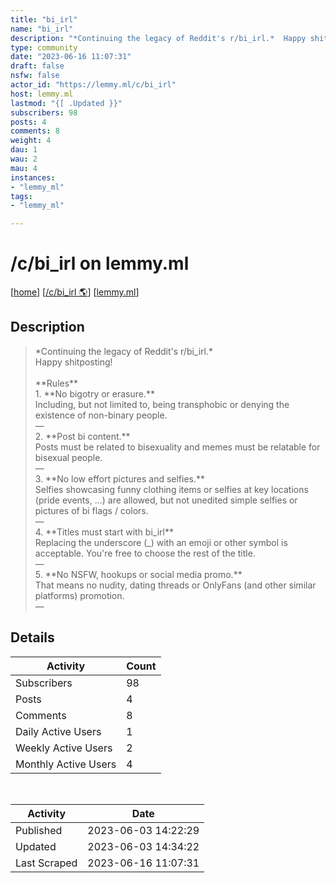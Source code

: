 ```yaml
---
title: "bi_irl" 
name: "bi_irl"
description: "*Continuing the legacy of Reddit's r/bi_irl.*  Happy shitposting!**Rules**  1. **No bigotry or erasure.**  Including, but not limited to, being transphobic or denying the existence of non-binary people.  —2. **Post bi content.**  Posts must be related to bisexuality and memes must be relatable for bisexual people.  —3. **No low effort pictures and selfies.**  Selfies showcasing funny clothing items or selfies at key locations (pride events, ...) are allowed, but not unedited simple selfies or pictures of bi flags / colors.  —4. **Titles must start with bi_irl**  Replacing the underscore (_) with an emoji or other symbol is acceptable. You're free to choose the rest of the title.  —5. **No NSFW, hookups or social media promo.**  That means no nudity, dating threads or OnlyFans (and other similar platforms) promotion.  —"
type: community
date: "2023-06-16 11:07:31"
draft: false
nsfw: false
actor_id: "https://lemmy.ml/c/bi_irl"
host: lemmy.ml
lastmod: "{[ .Updated }}"
subscribers: 98
posts: 4
comments: 8
weight: 4
dau: 1
wau: 2
mau: 4
instances:
- "lemmy_ml"
tags: 
- "lemmy_ml"

---
```


# /c/bi_irl on lemmy.ml

[[home](/)]
[[/c/bi_irl 🌎](https://lemmy.ml/c/bi_irl)]
[[lemmy.ml](/instances/lemmy_ml)]


## Description 

<blockquote class="description">
*Continuing the legacy of Reddit's r/bi_irl.*  <br>Happy shitposting!<br><br>**Rules**  <br>1. **No bigotry or erasure.**  <br>Including, but not limited to, being transphobic or denying the existence of non-binary people.  <br>—<br>2. **Post bi content.**  <br>Posts must be related to bisexuality and memes must be relatable for bisexual people.  <br>—<br>3. **No low effort pictures and selfies.**  <br>Selfies showcasing funny clothing items or selfies at key locations (pride events, ...) are allowed, but not unedited simple selfies or pictures of bi flags / colors.  <br>—<br>4. **Titles must start with bi_irl**  <br>Replacing the underscore (_) with an emoji or other symbol is acceptable. You're free to choose the rest of the title.  <br>—<br>5. **No NSFW, hookups or social media promo.**  <br>That means no nudity, dating threads or OnlyFans (and other similar platforms) promotion.  <br>—
</blockquote>


## Details

| Activity | Count  |
|----------------------|---|
| Subscribers          | 98 |
| Posts                | 4  |
| Comments             | 8  |
| Daily Active Users   | 1  |
| Weekly Active Users  | 2  |
| Monthly Active Users | 4  |

<br>

| Activity | Date |
|----------------------|---|
| Published            | 2023-06-03 14:22:29 |
| Updated              | 2023-06-03 14:34:22 |
| Last Scraped         | 2023-06-16 11:07:31 |
